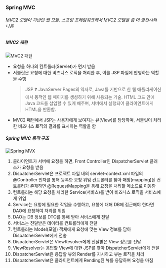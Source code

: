 ### Spring MVC

###### MVC2 모델이 기반인 웹 모듈. 스프링 프레임워크에서 MVC2 모델을 좀 더 발전시켜 나옴

##### MVC2 패턴

![MVC2 패턴](<스크린샷 2024-11-25 오후 8.51.24.png>)

- 요청을 하나의 컨트롤러(Servlet)가 먼저 받음
- 서블릿은 요청에 대한 비즈니스 로직을 처리한 후, 이를 JSP 파일에 반영하는 역할을 수행
  > JSP ❓
  > JavaServer Pages의 약자로, Java를 기반으로 한 웹 애플리케이션에서 동적인 웹 페이지를 생성하기 위해 사용되는 기술. HTML 코드 안에 Java 코드를 삽입할 수 있게 해주며, 서버에서 실행되어 클라이언트에게 HTML을 반환함.
- MVC2 패턴에서 JSP는 사용자에게 보여지는 뷰(View)를 담당하며, 서블릿이 처리한 비즈니스 로직의 결과를 표시하는 역할을 함

##### Spring MVC 동작 구조

![Spring MVX](<스크린샷 2024-11-25 오후 8.55.56.png>)

1. 클라이언트가 서버에 요청을 하면, Front Controller인 DispatcherServlet 클래스가 요청을 받음
2. DispatcherServlet은 프로젝트 파일 내의 servlet-context.xml 파일의 @Controller 인자를 통해 등록한 요청 위임 컨트롤러를 찾아 매핑(mapping)된 컨트롤러가 존재하면 @RequestMapping을 통해 요청을 처리할 메소드로 이동함
3. 컨트롤러는 해당 요청을 처리한 Service(서비스)를 받아 비즈니스 로직을 서비스에게 위임
4. Service는 요청에 필요한 작업을 수행하고, 요청에 대해 DB에 접근해야 한다면 DAO에 요청하여 처리를 위임
5. DAO는 DB 정보를 DTO를 통해 받아 서비스에게 전달
6. 서비스는 전달받은 데이터를 컨트롤러에게 전달
7. 컨트롤러는 Model(모델) 객체에게 요청에 맞는 View 정보를 담아 DispatcherServlet에게 전송
8. DispatcherServlet은 ViewResolver에게 전달받은 View 정보를 전달
9. ViewResolver는 응답할 View에 대한 JSP를 찾아 DispatcherServlet에게 전달
10. DispatcherServlet은 응답할 뷰의 Render를 지시하고 뷰는 로직을 처리
11. DispatcherServlet은 클라이언트에게 Rending된 뷰를 응답하며 요청을 마침
